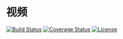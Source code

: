 # 视频

[![Build Status](https://img.shields.io/travis/miaoxing/video/master.svg?style=flat-square)](https://travis-ci.org/miaoxing/video)
[![Coverage Status](https://img.shields.io/coveralls/miaoxing/video.svg?style=flat-square)](https://coveralls.io/r/miaoxing/video?branch=master)
[![License](http://img.shields.io/badge/license-MIT-brightgreen.svg?style=flat-square)](http://www.opensource.org/licenses/MIT)
